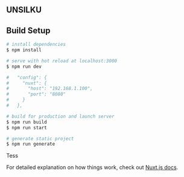 ## UNSILKU

## Build Setup

```bash
# install dependencies
$ npm install

# serve with hot reload at localhost:3000
$ npm run dev

#   "config": {
#     "nuxt": {
#       "host": "192.168.1.100",
#       "port": "8080"
#     }
#   },

# build for production and launch server
$ npm run build
$ npm run start

# generate static project
$ npm run generate
```

Tess

For detailed explanation on how things work, check out [Nuxt.js docs](https://nuxtjs.org).

